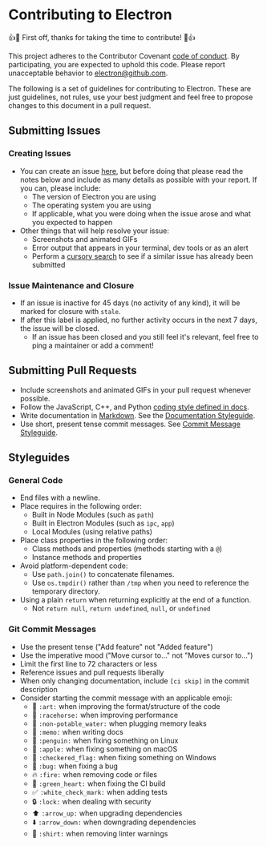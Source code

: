 # Contributing to Electron

:+1::tada: First off, thanks for taking the time to contribute! :tada::+1:

This project adheres to the Contributor Covenant
[code of conduct](CODE_OF_CONDUCT.md). By participating, you are expected to
uphold this code. Please report unacceptable behavior to electron@github.com.

The following is a set of guidelines for contributing to Electron. These are
just guidelines, not rules, use your best judgment and feel free to propose
changes to this document in a pull request.

## Submitting Issues

### Creating Issues

* You can create an issue
  [here](https://github.com/electron/electron/issues/new), but before doing that
  please read the notes below and include as many details as possible with your
  report. If you can, please include:
  * The version of Electron you are using
  * The operating system you are using
  * If applicable, what you were doing when the issue arose and what you
    expected to happen
* Other things that will help resolve your issue:
  * Screenshots and animated GIFs
  * Error output that appears in your terminal, dev tools or as an alert
  * Perform a
    [cursory search](https://github.com/electron/electron/issues?utf8=✓&q=is%3Aissue+)
    to see if a similar issue has already been submitted

### Issue Maintenance and Closure

* If an issue is inactive for 45 days (no activity of any kind), it will be
  marked for closure with `stale`.
* If after this label is applied, no further activity occurs in the next 7 days,
  the issue will be closed.
  * If an issue has been closed and you still feel it's relevant, feel free to
    ping a maintainer or add a comment!

## Submitting Pull Requests

* Include screenshots and animated GIFs in your pull request whenever possible.
* Follow the JavaScript, C++, and Python
  [coding style defined in docs](/docs/development/coding-style.md).
* Write documentation in
  [Markdown](https://daringfireball.net/projects/markdown). See the
  [Documentation Styleguide](/docs/styleguide.md).
* Use short, present tense commit messages. See
  [Commit Message Styleguide](#git-commit-messages).

## Styleguides

### General Code

* End files with a newline.
* Place requires in the following order:
  * Built in Node Modules (such as `path`)
  * Built in Electron Modules (such as `ipc`, `app`)
  * Local Modules (using relative paths)
* Place class properties in the following order:
  * Class methods and properties (methods starting with a `@`)
  * Instance methods and properties
* Avoid platform-dependent code:
  * Use `path.join()` to concatenate filenames.
  * Use `os.tmpdir()` rather than `/tmp` when you need to reference the
    temporary directory.
* Using a plain `return` when returning explicitly at the end of a function.
  * Not `return null`, `return undefined`, `null`, or `undefined`

### Git Commit Messages

* Use the present tense ("Add feature" not "Added feature")
* Use the imperative mood ("Move cursor to..." not "Moves cursor to...")
* Limit the first line to 72 characters or less
* Reference issues and pull requests liberally
* When only changing documentation, include `[ci skip]` in the commit
  description
* Consider starting the commit message with an applicable emoji:
  * :art: `:art:` when improving the format/structure of the code
  * :racehorse: `:racehorse:` when improving performance
  * :non-potable_water: `:non-potable_water:` when plugging memory leaks
  * :memo: `:memo:` when writing docs
  * :penguin: `:penguin:` when fixing something on Linux
  * :apple: `:apple:` when fixing something on macOS
  * :checkered_flag: `:checkered_flag:` when fixing something on Windows
  * :bug: `:bug:` when fixing a bug
  * :fire: `:fire:` when removing code or files
  * :green_heart: `:green_heart:` when fixing the CI build
  * :white_check_mark: `:white_check_mark:` when adding tests
  * :lock: `:lock:` when dealing with security
  * :arrow_up: `:arrow_up:` when upgrading dependencies
  * :arrow_down: `:arrow_down:` when downgrading dependencies
  * :shirt: `:shirt:` when removing linter warnings
